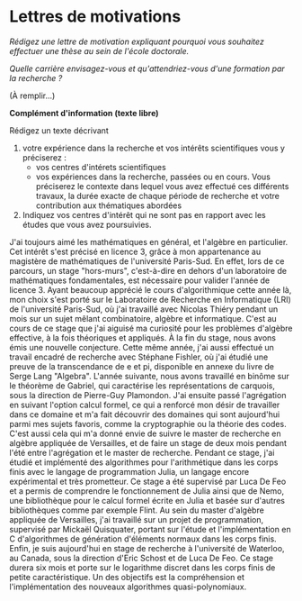 # Lettres de motivations

*Rédigez une lettre de motivation expliquant pourquoi vous souhaitez effectuer
une thèse au sein de l'école doctorale.*

*Quelle carrière envisagez-vous et qu'attendriez-vous d'une formation par la
recherche ?*

(À remplir...)

**Complément d'information (texte libre)**

Rédigez un texte décrivant
1. votre expérience dans la recherche et vos intérêts scientifiques vous y
   préciserez :
    + vos centres d'intérets scientifiques
    + vos expériences dans la recherche, passées ou en cours. Vous préciserez le
      contexte dans lequel vous avez effectué ces différents travaux, la durée
      exacte de chaque période de recherche et votre contribution aux
      thématiques abordées
2. Indiquez vos centres d'intérêt qui ne sont pas en rapport avec les études que
   vous avez poursuivies.

J'ai toujours aimé les mathématiques en général, et l'algèbre en particulier.
Cet intérêt s'est précisé en licence 3, grâce à mon appartenance au magistère de
mathématiques de l'université Paris-Sud. En effet, lors de ce parcours, un stage
"hors-murs", c'est-à-dire en dehors d'un laboratoire de mathématiques
fondamentales, est nécessaire pour valider l'année de licence 3. Ayant beaucoup
apprécié le cours d'algorithmique cette année là, mon choix s'est porté sur le
Laboratoire de Recherche en Informatique (LRI) de l'université Paris-Sud, où j'ai travaillé avec Nicolas
Thiéry pendant un mois sur un sujet mêlant combinatoire, algèbre et
informatique. C'est au cours de ce stage que j'ai aiguisé ma curiosité pour les
problèmes d'algèbre effective, à la fois théoriques et appliqués. À la fin du
stage, nous avons émis une nouvelle conjecture. Cette même année, j'ai aussi
effectué un travail encadré de recherche avec Stéphane Fishler, où j'ai étudié
une preuve de la transcendance de e et pi, disponible en annexe du livre de
Serge Lang "Algebra". L'année suivante, nous avons travaillé en binôme sur le 
théorème de Gabriel, qui caractérise les représentations de carquois, sous la 
direction de Pierre-Guy Plamondon. J'ai ensuite passé l'agrégation en suivant
l'option calcul formel, ce qui a renforcé mon désir de travailler dans ce
domaine et m'a fait découvrir des domaines qui sont aujourd'hui parmi mes sujets
favoris, comme la cryptographie ou la théorie des codes. C'est aussi cela qui
m'a donné envie de suivre le master de recherche en algèbre appliquée de
Versailles, et de faire un stage de deux mois pendant l'été entre l'agrégation
et le master de recherche. Pendant ce stage, j'ai étudié et implémenté des algorithmes
pour l'arithmétique dans les corps finis avec le langage de programmation
Julia, un langage encore expérimental et très prometteur. Ce stage a été
supervisé par Luca De Feo et a permis de comprendre le fonctionnement de Julia
ainsi que de Nemo, une bibliothèque pour le calcul formel écrite en Julia et
basée sur d'autres bibliothèques comme par exemple Flint. Au sein du master
d'algèbre appliquée de Versailles, j'ai travaillé sur un projet de
programmation, supervisé par Mickaël Quisquater, portant sur l'étude et
l'implémentation en C d'algorithmes de génération d'éléments normaux dans les
corps finis. Enfin, je suis aujourd'hui en stage de recherche à l'université de
Waterloo, au Canada, sous la direction d'Eric Schost et de Luca De Feo. Ce stage
durera six mois et porte sur le logarithme discret dans les corps finis de
petite caractéristique. Un des objectifs est la compréhension et
l'implémentation des nouveaux algorithmes quasi-polynomiaux.
